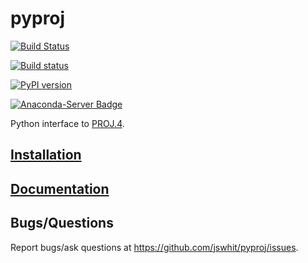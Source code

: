 pyproj
======

[![Build Status](https://travis-ci.org/jswhit/pyproj.svg)](https://travis-ci.org/jswhit/pyproj)

[![Build status](https://ci.appveyor.com/api/projects/status/8xkka4s97uwhkc64/branch/master?svg=true
)](https://ci.appveyor.com/project/jswhit/pyproj)

[![PyPI version](https://badge.fury.io/py/pyproj.svg)](https://badge.fury.io/py/pyproj)

[![Anaconda-Server Badge](https://anaconda.org/conda-forge/pyproj/badges/version.svg)](https://anaconda.org/conda-forge/pyproj)

Python interface to [PROJ.4](https://github.com/OSGeo/proj.4).


[Installation](https://jswhit.github.io/pyproj/html/installation.html)
------------

[Documentation](http://jswhit.github.io/pyproj)
-------------

Bugs/Questions
--------------
Report bugs/ask questions at https://github.com/jswhit/pyproj/issues.
